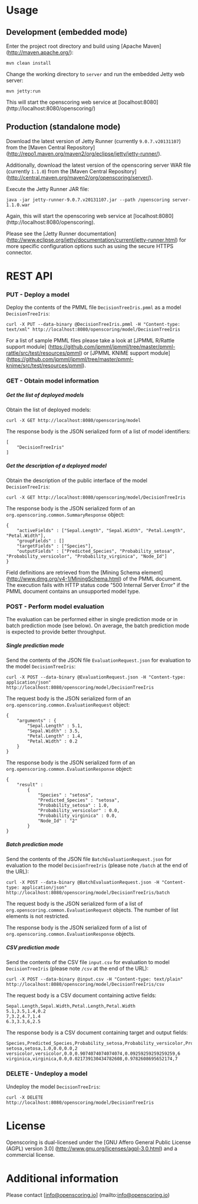 # Usage #

## Development (embedded mode) ##

Enter the project root directory and build using [Apache Maven] (http://maven.apache.org/):
```
mvn clean install
```

Change the working directory to `server` and run the embedded Jetty web server:
```
mvn jetty:run
```

This will start the openscoring web service at [localhost:8080] (http://localhost:8080/openscoring/)

## Production (standalone mode) ##

Download the latest version of Jetty Runner (currently `9.0.7.v20131107`) from the [Maven Central Repository] (http://repo1.maven.org/maven2/org/eclipse/jetty/jetty-runner/).

Additionally, download the latest version of the openscoring server WAR file (currently `1.1.0`) from the [Maven Central Repository] (http://central.maven.org/maven2/org/openscoring/server/).

Execute the Jetty Runner JAR file:
```
java -jar jetty-runner-9.0.7.v20131107.jar --path /openscoring server-1.1.0.war
```

Again, this will start the openscoring web service at [localhost:8080] (http://localhost:8080/openscoring).

Please see the [Jetty Runner documentation] (http://www.eclipse.org/jetty/documentation/current/jetty-runner.html) for more specific configuration options such as using the secure HTTPS connector.

# REST API #

### PUT - Deploy a model

Deploy the contents of the PMML file `DecisionTreeIris.pmml` as a model `DecisionTreeIris`:
```
curl -X PUT --data-binary @DecisionTreeIris.pmml -H "Content-type: text/xml" http://localhost:8080/openscoring/model/DecisionTreeIris
```

For a list of sample PMML files please take a look at [JPMML R/Rattle support module] (https://github.com/jpmml/jpmml/tree/master/pmml-rattle/src/test/resources/pmml) or [JPMML KNIME support module] (https://github.com/jpmml/jpmml/tree/master/pmml-knime/src/test/resources/pmml).

### GET - Obtain model information

##### Get the list of deployed models

Obtain the list of deployed models:
```
curl -X GET http://localhost:8080/openscoring/model
```

The response body is the JSON serialized form of a list of model identifiers:
```
[
	"DecisionTreeIris"
]
```

##### Get the description of a deployed model

Obtain the description of the public interface of the model `DecisionTreeIris`:
```
curl -X GET http://localhost:8080/openscoring/model/DecisionTreeIris
```

The response body is the JSON serialized form of an `org.openscoring.common.SummaryResponse` object:
```
{
	"activeFields" : ["Sepal.Length", "Sepal.Width", "Petal.Length", "Petal.Width"],
	"groupFields" : []
	"targetFields" : ["Species"],
	"outputFields" : ["Predicted_Species", "Probability_setosa", "Probability_versicolor", "Probability_virginica", "Node_Id"]
}
```

Field definitions are retrieved from the [Mining Schema element] (http://www.dmg.org/v4-1/MiningSchema.html) of the PMML document. The execution fails with HTTP status code "500 Internal Server Error" if the PMML document contains an unsupported model type.

### POST - Perform model evaluation

The evaluation can be performed either in single prediction mode or in batch prediction mode (see below). On average, the batch prediction mode is expected to provide better throughput.

##### Single prediction mode

Send the contents of the JSON file `EvaluationRequest.json` for evaluation to the model `DecisionTreeIris`:
```
curl -X POST --data-binary @EvaluationRequest.json -H "Content-type: application/json" http://localhost:8080/openscoring/model/DecisionTreeIris
```

The request body is the JSON serialized form of an `org.openscoring.common.EvaluationRequest` object:
```
{
	"arguments" : {
		"Sepal.Length" : 5.1,
		"Sepal.Width" : 3.5,
		"Petal.Length" : 1.4,
		"Petal.Width" : 0.2
	}
}
```

The response body is the JSON serialized form of an `org.openscoring.common.EvaluationResponse` object:
```
{
	"result" :
		{
			"Species" : "setosa",
			"Predicted_Species" : "setosa",
			"Probability_setosa" : 1.0,
			"Probability_versicolor" : 0.0,
			"Probability_virginica" : 0.0,
			"Node_Id" : "2"
		}
}
```

##### Batch prediction mode

Send the contents of the JSON file `BatchEvaluationRequest.json` for evaluation to the model `DecisionTreeIris` (please note `/batch` at the end of the URL):
```
curl -X POST --data-binary @BatchEvaluationRequest.json -H "Content-type: application/json" http://localhost:8080/openscoring/model/DecisionTreeIris/batch
```

The request body is the JSON serialized form of a list of `org.openscoring.common.EvaluationRequest` objects. The number of list elements is not restricted.

The response body is the JSON serialized form of a list of `org.openscoring.common.EvaluationResponse` objects.

##### CSV prediction mode

Send the contents of the CSV file `input.csv` for evaluation to model `DecisionTreeIris` (please note `/csv` at the end of the URL):
```
curl -X POST --data-binary @input.csv -H "Content-type: text/plain" http://localhost:8080/openscoring/model/DecisionTreeIris/csv
```

The request body is a CSV document containing active fields:
```
Sepal.Length,Sepal.Width,Petal.Length,Petal.Width
5.1,3.5,1.4,0.2
7,3.2,4.7,1.4
6.3,3.3,6,2.5
```

The response body is a CSV document containing target and output fields:
```
Species,Predicted_Species,Probability_setosa,Probability_versicolor,Probability_virginica,Node_Id
setosa,setosa,1.0,0.0,0.0,2
versicolor,versicolor,0.0,0.9074074074074074,0.09259259259259259,6
virginica,virginica,0.0,0.021739130434782608,0.9782608695652174,7
```

### DELETE - Undeploy a model

Undeploy the model `DecisionTreeIris`:
```
curl -X DELETE http://localhost:8080/openscoring/model/DecisionTreeIris
```

# License #

Openscoring is dual-licensed under the [GNU Affero General Public License (AGPL) version 3.0] (http://www.gnu.org/licenses/agpl-3.0.html) and a commercial license.

# Additional information #

Please contact [info@openscoring.io] (mailto:info@openscoring.io)
